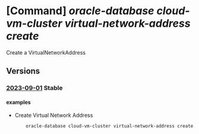 # [Command] _oracle-database cloud-vm-cluster virtual-network-address create_

Create a VirtualNetworkAddress

## Versions

### [2023-09-01](/Resources/mgmt-plane/L3N1YnNjcmlwdGlvbnMve30vcmVzb3VyY2Vncm91cHMve30vcHJvdmlkZXJzL29yYWNsZS5kYXRhYmFzZS9jbG91ZHZtY2x1c3RlcnMve30vdmlydHVhbG5ldHdvcmthZGRyZXNzZXMve30=/2023-09-01.xml) **Stable**

<!-- mgmt-plane /subscriptions/{}/resourcegroups/{}/providers/oracle.database/cloudvmclusters/{}/virtualnetworkaddresses/{} 2023-09-01 -->

#### examples

- Create Virtual Network Address
    ```bash
        oracle-database cloud-vm-cluster virtual-network-address create --cloudvmclustername <VM cluster name> --resource-group <resource group> --name <vnet name> --ip-address <ip> --vm-ocid <ocid of the vm>
    ```
